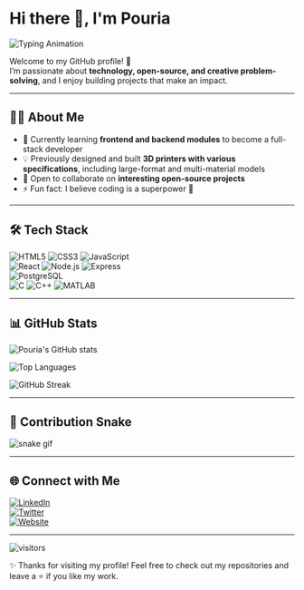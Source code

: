 # Hi there 👋, I'm Pouria

![Typing Animation](https://readme-typing-svg.demolab.com?font=Fira+Code&size=26&duration=2500&pause=500&color=00FF00&background=00000000&width=500&lines=Full-Stack+Developer;3D+Printer+Engineer;Open-Source+Enthusiast)

Welcome to my GitHub profile! 🚀  
I’m passionate about **technology, open-source, and creative problem-solving**, and I enjoy building projects that make an impact.

---

## 👨‍💻 About Me
- 🌱 Currently learning **frontend and backend modules** to become a full-stack developer  
- 💡 Previously designed and built **3D printers with various specifications**, including large-format and multi-material models  
- 🤝 Open to collaborate on **interesting open-source projects**  
- ⚡ Fun fact: I believe coding is a superpower 🦸

---

## 🛠️ Tech Stack
![HTML5](https://img.shields.io/badge/HTML5-E34F26?style=for-the-badge&logo=html5&logoColor=white)
![CSS3](https://img.shields.io/badge/CSS3-1572B6?style=for-the-badge&logo=css3&logoColor=white)
![JavaScript](https://img.shields.io/badge/JavaScript-F7DF1E?style=for-the-badge&logo=javascript&logoColor=black)  
![React](https://img.shields.io/badge/React-20232A?style=for-the-badge&logo=react&logoColor=61DAFB)
![Node.js](https://img.shields.io/badge/Node.js-339933?style=for-the-badge&logo=nodedotjs&logoColor=white)
![Express](https://img.shields.io/badge/Express-000000?style=for-the-badge&logo=express&logoColor=white)  
![PostgreSQL](https://img.shields.io/badge/PostgreSQL-316192?style=for-the-badge&logo=postgresql&logoColor=white)  
![C](https://img.shields.io/badge/C-00599C?style=for-the-badge&logo=c&logoColor=white)
![C++](https://img.shields.io/badge/C++-00599C?style=for-the-badge&logo=cplusplus&logoColor=white)
![MATLAB](https://img.shields.io/badge/MATLAB-FF8000?style=for-the-badge&logo=mathworks&logoColor=white)

---

## 📊 GitHub Stats
![Pouria's GitHub stats](https://github-readme-stats.vercel.app/api?username=pouriavj&show_icons=true&theme=radical)

![Top Languages](https://github-readme-stats.vercel.app/api/top-langs/?username=pouriavj&layout=compact&theme=radical)

![GitHub Streak](https://streak-stats.demolab.com?user=pouriavj&theme=radical&border_radius=5)

---

## 🐍 Contribution Snake
![snake gif](https://github.com/pouriavj/pouriavj/blob/output/github-contribution-grid-snake.svg)


---

## 🌐 Connect with Me
[![LinkedIn](https://img.shields.io/badge/LinkedIn-blue?style=for-the-badge&logo=linkedin)](https://www.linkedin.com/in/YOUR-LINKEDIN)  
[![Twitter](https://img.shields.io/badge/Twitter-black?style=for-the-badge&logo=twitter)](https://twitter.com/YOUR-TWITTER)  
[![Website](https://img.shields.io/badge/Introduction-000?style=for-the-badge&logo=github)](https://pouriavj.github.io/introduction/)

---

![visitors](https://visitor-badge.laobi.icu/badge?page_id=pouriavj.pouriavj)

✨ Thanks for visiting my profile! Feel free to check out my repositories and leave a ⭐ if you like my work.
